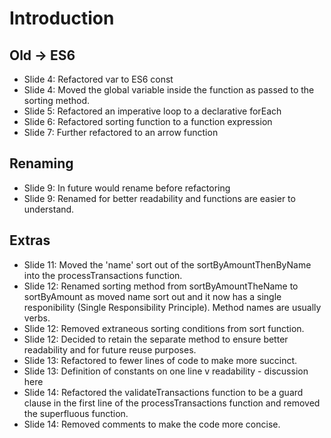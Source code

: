 # Introduction

## Old -> ES6
* Slide 4: Refactored var to ES6 const 
* Slide 4: Moved the global variable inside the function as passed to the sorting method.
* Slide 5: Refactored an imperative loop to a declarative forEach 
* Slide 6: Refactored sorting function to a function expression 
* Slide 7: Further refactored to an arrow function 

## Renaming 
* Slide 9: In future would rename before refactoring 
* Slide 9: Renamed for better readability and functions are easier to understand.

## Extras
* Slide 11: Moved the 'name' sort out of the sortByAmountThenByName into the processTransactions function.
* Slide 12: Renamed sorting method from sortByAmountTheName to sortByAmount as moved name sort out and it now has a single responibility (Single Responsibility Principle).  Method names are usually verbs.
* Slide 12: Removed extraneous sorting conditions from sort function. 
* Slide 12: Decided to retain the separate method to ensure better readability and for future reuse purposes.
* Slide 13: Refactored to fewer lines of code to make more succinct.
* Slide 13: Definition of constants on one line v readability - discussion here
* Slide 14: Refactored the validateTransactions function to be a guard clause in the first line of the processTransactions function and removed the superfluous function.
* Slide 14: Removed comments to make the code more concise.
